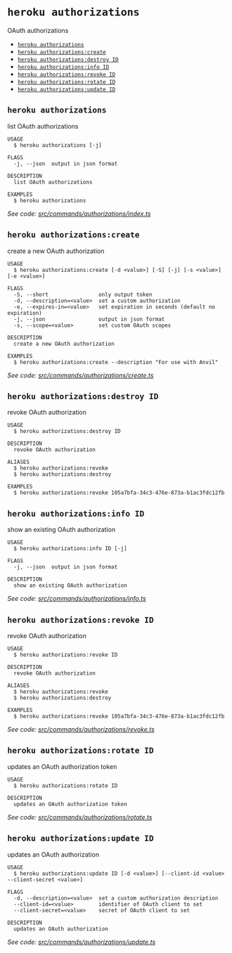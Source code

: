 `heroku authorizations`
=======================

OAuth authorizations

* [`heroku authorizations`](#heroku-authorizations)
* [`heroku authorizations:create`](#heroku-authorizationscreate)
* [`heroku authorizations:destroy ID`](#heroku-authorizationsdestroy-id)
* [`heroku authorizations:info ID`](#heroku-authorizationsinfo-id)
* [`heroku authorizations:revoke ID`](#heroku-authorizationsrevoke-id)
* [`heroku authorizations:rotate ID`](#heroku-authorizationsrotate-id)
* [`heroku authorizations:update ID`](#heroku-authorizationsupdate-id)

## `heroku authorizations`

list OAuth authorizations

```
USAGE
  $ heroku authorizations [-j]

FLAGS
  -j, --json  output in json format

DESCRIPTION
  list OAuth authorizations

EXAMPLES
  $ heroku authorizations
```

_See code: [src/commands/authorizations/index.ts](https://github.com/heroku/cli/blob/v8.4.3-beta.0/src/commands/authorizations/index.ts)_

## `heroku authorizations:create`

create a new OAuth authorization

```
USAGE
  $ heroku authorizations:create [-d <value>] [-S] [-j] [-s <value>] [-e <value>]

FLAGS
  -S, --short                only output token
  -d, --description=<value>  set a custom authorization
  -e, --expires-in=<value>   set expiration in seconds (default no expiration)
  -j, --json                 output in json format
  -s, --scope=<value>        set custom OAuth scopes

DESCRIPTION
  create a new OAuth authorization

EXAMPLES
  $ heroku authorizations:create --description "For use with Anvil"
```

_See code: [src/commands/authorizations/create.ts](https://github.com/heroku/cli/blob/v8.4.3-beta.0/src/commands/authorizations/create.ts)_

## `heroku authorizations:destroy ID`

revoke OAuth authorization

```
USAGE
  $ heroku authorizations:destroy ID

DESCRIPTION
  revoke OAuth authorization

ALIASES
  $ heroku authorizations:revoke
  $ heroku authorizations:destroy

EXAMPLES
  $ heroku authorizations:revoke 105a7bfa-34c3-476e-873a-b1ac3fdc12fb
```

## `heroku authorizations:info ID`

show an existing OAuth authorization

```
USAGE
  $ heroku authorizations:info ID [-j]

FLAGS
  -j, --json  output in json format

DESCRIPTION
  show an existing OAuth authorization
```

_See code: [src/commands/authorizations/info.ts](https://github.com/heroku/cli/blob/v8.4.3-beta.0/src/commands/authorizations/info.ts)_

## `heroku authorizations:revoke ID`

revoke OAuth authorization

```
USAGE
  $ heroku authorizations:revoke ID

DESCRIPTION
  revoke OAuth authorization

ALIASES
  $ heroku authorizations:revoke
  $ heroku authorizations:destroy

EXAMPLES
  $ heroku authorizations:revoke 105a7bfa-34c3-476e-873a-b1ac3fdc12fb
```

_See code: [src/commands/authorizations/revoke.ts](https://github.com/heroku/cli/blob/v8.4.3-beta.0/src/commands/authorizations/revoke.ts)_

## `heroku authorizations:rotate ID`

updates an OAuth authorization token

```
USAGE
  $ heroku authorizations:rotate ID

DESCRIPTION
  updates an OAuth authorization token
```

_See code: [src/commands/authorizations/rotate.ts](https://github.com/heroku/cli/blob/v8.4.3-beta.0/src/commands/authorizations/rotate.ts)_

## `heroku authorizations:update ID`

updates an OAuth authorization

```
USAGE
  $ heroku authorizations:update ID [-d <value>] [--client-id <value> --client-secret <value>]

FLAGS
  -d, --description=<value>  set a custom authorization description
  --client-id=<value>        identifier of OAuth client to set
  --client-secret=<value>    secret of OAuth client to set

DESCRIPTION
  updates an OAuth authorization
```

_See code: [src/commands/authorizations/update.ts](https://github.com/heroku/cli/blob/v8.4.3-beta.0/src/commands/authorizations/update.ts)_
